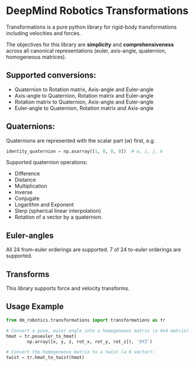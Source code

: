 # DeepMind Robotics Transformations

Transformations is a pure python library for rigid-body transformations
including velocities and forces.

The objectives for this library are **simplicity** and **comprehensiveness**
across all canonical representations (euler, axis-angle, quaternion,
homogeneous matrices).


## Supported conversions:
* Quaternion to Rotation matrix, Axis-angle and Euler-angle
* Axis-angle to Quaternion, Rotation matrix and Euler-angle
* Rotation matrix to Quaternion, Axis-angle and Euler-angle
* Euler-angle to Quaternion, Rotation matrix and Axis-angle

## Quaternions:
Quaternions are represented with the scalar part (w) first, e.g.

```python
identity_quaternion = np.asarray([1, 0, 0, 0])  # w, i, j, k
```

Supported quaternion operations:

* Difference
* Distance
* Multiplication
* Inverse
* Conjugate
* Logarithm and Exponent
* Slerp (spherical linear interpolation)
* Rotation of a vector by a quaternion.

## Euler-angles
All 24 from-euler orderings are supported.
7 of 24 to-euler orderings are supported.

## Transforms
This library supports force and velocity transforms.

## Usage Example

```python
from dm_robotics.transformations import transformations as tr

# Convert a pose, euler angle into a homogeneous matrix (a 4x4 matrix):
hmat = tr.poseuler_to_hmat(
        np.array([x, y, z, rot_x, rot_y, rot_z]), 'XYZ')

# Convert the homogeneous matrix to a twist (a 6 vector):
twist = tr.hmat_to_twist(hmat)
```

